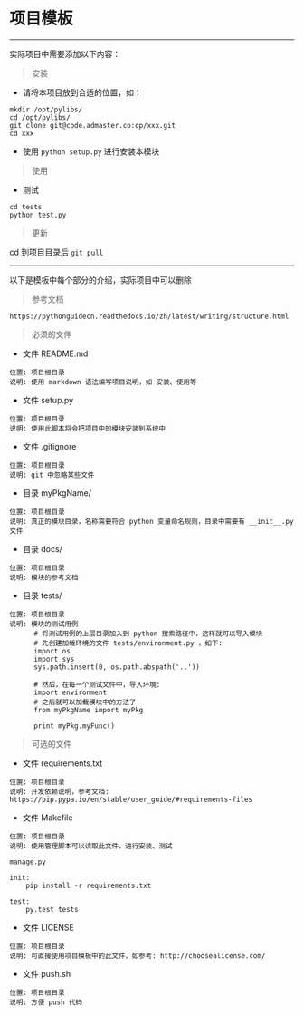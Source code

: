 # 项目模板
---

实际项目中需要添加以下内容：

> 安装

- 请将本项目放到合适的位置，如：
```
mkdir /opt/pylibs/
cd /opt/pylibs/
git clone git@code.admaster.co:op/xxx.git
cd xxx
```

- 使用 `python setup.py` 进行安装本模块


> 使用

- 测试

```
cd tests
python test.py

```

> 更新

cd 到项目目录后 `git pull`



----
以下是模板中每个部分的介绍，实际项目中可以删除

> 参考文档


` https://pythonguidecn.readthedocs.io/zh/latest/writing/structure.html `


> 必须的文件

- 文件 README.md

```
位置: 项目根目录
说明: 使用 markdown 语法编写项目说明，如 安装、使用等
```

- 文件 setup.py

```
位置: 项目根目录
说明: 使用此脚本将会把项目中的模块安装到系统中
```

- 文件 .gitignore

```
位置: 项目根目录
说明: git 中忽略某些文件
```

- 目录 myPkgName/

```
位置: 项目根目录
说明: 真正的模块目录，名称需要符合 python 变量命名规则，目录中需要有 __init__.py 文件
```

- 目录 docs/

```
位置: 项目根目录
说明: 模块的参考文档
```

- 目录 tests/

```
位置: 项目根目录
说明: 模块的测试用例
      # 将测试用例的上层目录加入到 python 搜索路径中，这样就可以导入模块
      # 先创建加载环境的文件 tests/environment.py ，如下:
      import os
      import sys
      sys.path.insert(0, os.path.abspath('..'))

      # 然后，在每一个测试文件中，导入环境:
      import environment
      # 之后就可以加载模块中的方法了
      from myPkgName import myPkg

      print myPkg.myFunc()

```

> 可选的文件



- 文件 requirements.txt

```
位置: 项目根目录
说明: 开发依赖说明，参考文档: https://pip.pypa.io/en/stable/user_guide/#requirements-files
```

- 文件 Makefile

```
位置: 项目根目录
说明: 使用管理脚本可以读取此文件，进行安装、测试

manage.py

init:
    pip install -r requirements.txt

test:
    py.test tests
```

- 文件 LICENSE

```
位置: 项目根目录
说明: 可直接使用项目模板中的此文件，如参考: http://choosealicense.com/
```

- 文件 push.sh

```
位置: 项目根目录
说明: 方便 push 代码
```
